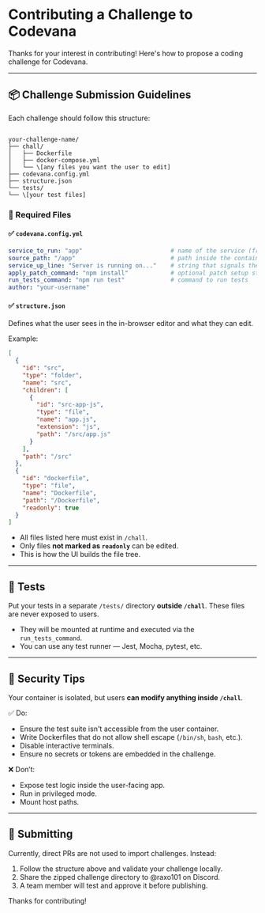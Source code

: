 # Contributing a Challenge to Codevana

Thanks for your interest in contributing! Here's how to propose a coding challenge for Codevana.

---

## 📦 Challenge Submission Guidelines

Each challenge should follow this structure:

````

your-challenge-name/
├── chall/
│   ├── Dockerfile
│   ├── docker-compose.yml
│   └── \[any files you want the user to edit]
├── codevana.config.yml
├── structure.json
└── tests/
└── \[your test files]

````

### 🧩 Required Files

#### ✅ `codevana.config.yml`
```yml
service_to_run: "app"                         # name of the service (from docker-compose)
source_path: "/app"                           # path inside the container where code is located
service_up_line: "Server is running on..."    # string that signals the container is ready
apply_patch_command: "npm install"            # optional patch setup step
run_tests_command: "npm run test"             # command to run tests
author: "your-username"
````

#### ✅ `structure.json`

Defines what the user sees in the in-browser editor and what they can edit.

Example:

```json
[
  {
    "id": "src",
    "type": "folder",
    "name": "src",
    "children": [
      {
        "id": "src-app-js",
        "type": "file",
        "name": "app.js",
        "extension": "js",
        "path": "/src/app.js"
      }
    ],
    "path": "/src"
  },
  {
    "id": "dockerfile",
    "type": "file",
    "name": "Dockerfile",
    "path": "/Dockerfile",
    "readonly": true
  }
]
```

* All files listed here must exist in `/chall`.
* Only files **not marked as `readonly`** can be edited.
* This is how the UI builds the file tree.

---

## 🧪 Tests

Put your tests in a separate `/tests/` directory **outside `/chall`**. These files are never exposed to users.

* They will be mounted at runtime and executed via the `run_tests_command`.
* You can use any test runner — Jest, Mocha, pytest, etc.

---

## 🔐 Security Tips

Your container is isolated, but users **can modify anything inside `/chall`**.

✅ Do:

* Ensure the test suite isn't accessible from the user container.
* Write Dockerfiles that do not allow shell escape (`/bin/sh`, `bash`, etc.).
* Disable interactive terminals.
* Ensure no secrets or tokens are embedded in the challenge.

❌ Don’t:

* Expose test logic inside the user-facing app.
* Run in privileged mode.
* Mount host paths.

---

## 🤝 Submitting

Currently, direct PRs are not used to import challenges. Instead:

1. Follow the structure above and validate your challenge locally.
2. Share the zipped challenge directory to @raxo101 on Discord.
3. A team member will test and approve it before publishing.

Thanks for contributing!
